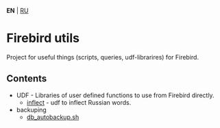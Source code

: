 **EN** | [RU][]

Firebird utils
==============

Project for useful things (scripts, queries, udf-librarires) for Firebird.


Contents
--------

- UDF - Libraries of user defined functions to use from Firebird directly.
    - [inflect](udf/inflect/README.md) - udf to inflect Russian words.
- backuping
    - [db_autobackup.sh](backuping/db_autobackup.md)


[RU]: README_ru.md